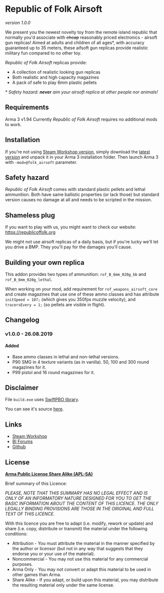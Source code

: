 Republic of Folk Airsoft
===============================================================================
*version 1.0.0*

We present you the newest novelty toy from the remote island republic that normally you'd associate with ~~cheap~~ reasonably priced electronics - airsoft gun replicas! Aimed at adults and children of all ages*, with accuracy guaranteed up to 35 meters, these aifsoft gun replicas provide realistic military fun compared to no other toy.

*Republic of Folk Airsoft* replicas provide:

* A collection of realistic looking gun replicas
* Both realistic and high capacity magazines
* A pack of safe to play 6mm plastic pellets 

_* Safety hazard: __never__ aim your airsoft replica at other people nor animals!_


## Requirements

Arma 3 v1.94
Currently *Republic of Folk Airsoft* requires no additional mods to work.


## Installation

If you're not using [Steam Workshop version](https://steamcommunity.com/sharedfiles/filedetails/?id=1846060911), simply download the [latest version](https://github.com/republic-of-folk/folk-airsoft/releases) and unpack it in your Arma 3 installation folder. Then launch Arma 3 with `-mod=@folk_airsoft` parameter.


## Safety hazard

*Republic of Folk Airsoft* comes with standard plastic pellets and lethal ammunition. Both have same ballistic properties (or lack those) but standard version causes no damage at all and needs to be scripted in the mission.


## Shameless plug

If you want to play with us, you might want to check our website: https://republicoffolk.org

We might not use airsoft replicas of a daily basis, but if you're lucky we'll let you drive a BMP. They you'll pay for the damages you'll cause.


## Building your own replica

This addon provides two types of ammunition: `rof_B_6mm_020g_bb` and `rof_B_6mm_020g_lethal`.

When working on your mod, add requirement for `rof_weapons_airsoft_core` and create magazines that use one of these ammo classes and has attribute `initSpeed = 107;` (which gives you 350fps muzzle velocity), and `tracersEvery = 1;` (so pellets are visible in flight).


## Changelog

### v1.0.0 - 26.08.2019

#### Added

* Base ammo classes in lethal and non-lethal versions.
* P90 SMG in 4 texture variants (as in vanilla). 50, 100 and 300 round magazines for it.
* P99 pistol and 16 round magazines for it.





## Disclaimer

File `build.exe` uses [SwiftPBO library](https://github.com/headswe/SwiftPbo). 

You can see it's source [here](https://github.com/republic-of-folk/rof_addons_build).


## Links

* [Steam Workshop](https://steamcommunity.com/sharedfiles/filedetails/?id=1846060911)
* [BI Forums](https://forums.bohemia.net/forums/topic/225125-republic-of-folk-airsoft-realistic-military-action-at-35-meters-range/)
* [Github](https://github.com/republic-of-folk/folk-airsoft/releases)


## License

**[Arma Public License Share Alike (APL-SA)](https://www.bohemia.net/community/licenses/arma-public-license-share-alike)**

Brief summary of this Licence:

*PLEASE, NOTE THAT THIS SUMMARY HAS NO LEGAL EFFECT AND IS ONLY OF AN INFORMATORY NATURE DESIGNED FOR YOU TO GET THE BASIC INFORMATION ABOUT THE CONTENT OF THIS LICENCE. THE ONLY LEGALLY BINDING PROVISIONS ARE THOSE IN THE ORIGINAL AND FULL TEXT OF THIS LICENCE.*

With this licence you are free to adapt (i.e. modify, rework or update) and share (i.e. copy, distribute or transmit) the material under the following conditions:

* Attribution - You must attribute the material in the manner specified by the author or licensor (but not in any way that suggests that they endorse you or your use of the material).
* Noncommercial - You may not use this material for any commercial purposes.
* Arma Only - You may not convert or adapt this material to be used in other games than Arma.
* Share Alike - If you adapt, or build upon this material, you may distribute the resulting material only under the same license.
